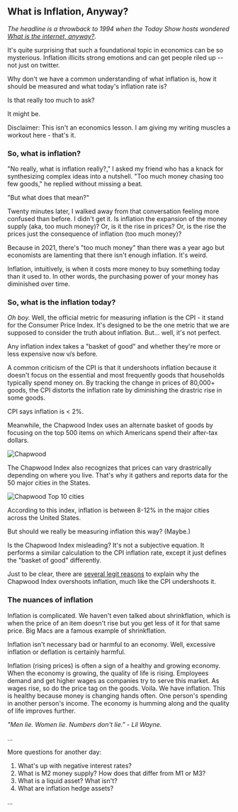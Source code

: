 ## What is Inflation, Anyway?

*The headline is a throwback to 1994 when the Today Show hosts wondered [What is the internet, anyway?](https://www.youtube.com/watch?v=95-yZ-31j9A).*

It's quite surprising that such a foundational topic in economics can be so mysterious. Inflation illicits strong emotions and can get people riled up -- not just on twitter.

Why don't we have a common understanding of what inflation is, how it should be measured and what today's inflation rate is?

Is that really too much to ask?

It might be.

Disclaimer: This isn't an economics lesson. I am giving my writing muscles a workout here - that's it.

### So, what is inflation?

"No really, what is inflation really?," I asked my friend who has a knack for synthesizing complex ideas into a nutshell. "Too much money chasing too few goods," he replied without missing a beat.

"But what does that mean?"

Twenty minutes later, I walked away from that conversation feeling more confused than before. I didn't get it. Is inflation the expansion of the money supply (aka, too much money)? Or, is it the rise in prices? Or, is the rise the prices just the consequence of inflation (too much money)?

Because in 2021, there's "too much money" than there was a year ago but economists are lamenting that there isn't enough inflation. It's weird.

Inflation, intuitively, is when it costs more money to buy something today than it used to. In other words, the purchasing power of your money has diminished over time.

### So, what is the inflation today?

*Oh boy.* Well, the official metric for measuring inflation is the CPI - it stand for the Consumer Price Index. It's designed to be the one metric that we are supposed to consider the truth about inflation. But... well, it's not perfect.

Any inflation index takes a "basket of good" and whether they're more or less expensive now v/s before.

A common criticism of the CPI is that it undershoots inflation because it doesn't focus on the essential and most frequently goods that households typically spend money on. By tracking the change in prices of 80,000+ goods, the CPI distorts the inflation rate by diminishing the drastric rise in some goods.

CPI says inflation is < 2%. 

Meanwhile, the Chapwood Index uses an alternate basket of goods by focusing on the top 500 items on which Americans spend their after-tax dollars.

![Chapwood](https://i.imgur.com/x2rVUyX.png)

The Chapwood Index also recognizes that prices can vary drastrically depending on where you live. That's why it gathers and reports data for the 50 major cities in the States. 

![Chapwood Top 10 cities](https://i.imgur.com/kjEuHSG.png)

According to this index, inflation is between 8-12% in the major cities across the United States.

But should we really be measuring inflation this way? (Maybe.) 

Is the Chapwood Index misleading? It's not a subjective equation. It performs a similar calculation to the CPI inflation rate, except it just defines the "basket of good" differently. 

Just to be clear, there are [several legit reasons](https://www.bloombergquint.com/gadfly/as-the-stimulus-debate-rages-trust-government-inflation-numbers) to explain why the Chapwood Index overshoots inflation, much like the CPI undershoots it.

### The nuances of inflation 
Inflation is complicated. We haven't even talked about shrinkflation, which is when the price of an item doesn't rise but you get less of it for that same price.  Big Macs are a famous example of shrinkflation.

Inflation isn't necessary bad or harmful to an economy. Well, excessive inflation or deflation is certainly harmful.

Inflation (rising prices) is often a sign of a healthy and growing economy. When the economy is growing, the quality of life is rising. Employees demand and get higher wages as companies try to serve this market. As wages rise, so do the price tag on the goods. Voila. We have inflation. This is healthy because money is changing hands often. One person's spending in another person's income. The economy is humming along and the quality of life improves further.

*"Men lie. Women lie. Numbers don't lie." - Lil Wayne.*

...

More questions for another day:
1. What's up with negative interest rates?
2. What is M2 money supply? How does that differ from M1 or M3?
3. What is a liquid asset? What isn't?
4. What are inflation hedge assets? 

...
